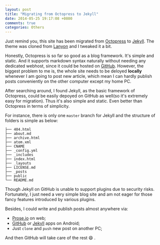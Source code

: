 ```yaml
---
layout: post
title: "Migrating from Octopress to Jekyll"
date: 2014-05-25 19:17:08 +0800
comments: true
categories: Others
---
```


Just remind you, this site has been migrated from [Octopress](http://octopress.org) to [Jekyll](http://jekyllrb.com). The theme was cloned from [Lanyon](http://lanyon.getpoole.com/) and I tweaked it a bit.

<!--more-->

Honestly, Octopress is so far so good as a blog framework. It's simple and static. And it supports markdown syntax naturally without needing any dedicated webhost, since it could be hosted on [GitHub](http://github.com). However, the biggest problem to me is, the whole site needs to be deloyed **locally** whenever I am going to post new article, which mean I can hardly publish posts conveniently on the other computer except my home PC. 

After searching around, I found Jekyll, as the basic framework of Octopress, could be easily depoyed on GitHub as well(so it's extremely easy for migration). Thus it's also simple and static. Even better than Octopress in terms of simplicity.

For instance, there is only one `master` branch for Jekyll and the structure of folders is simple as below:


    ├── 404.html
    ├── about.md
    ├── archive.html
    ├── atom.xml
    ├── CNAME
    ├── _config.yml
    ├── _includes
    ├── index.html
    ├── _layouts
    ├── LICENSE.md
    ├── _posts
    ├── public
    └── README.md

Though Jekyll on GitHub is unable to support plugins due to security risks. Fortunately, I just need a very simple blog site and am not eager for those fancy features introduced by various plugins.

Besides, I could write and publish posts almost anywhere via:

* [Prose.io](http://prose.io) on web;
* [GitHub](https://play.google.com/store/apps/details?id=com.github.mobile) or [Jekyll](https://play.google.com/store/apps/details?id=gr.tsagi.jekyllforandroid) apps on Android; 
* Just `clone` and `push` new post on another PC;

And then GitHub will take care of the rest :smile: .

